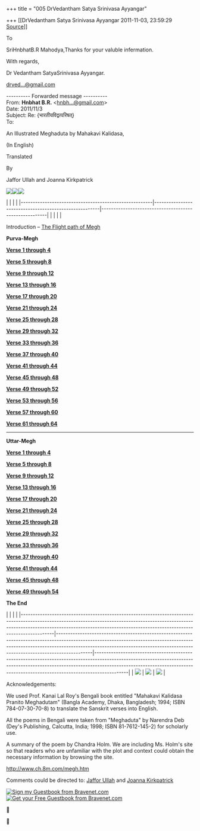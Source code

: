 +++
title = "005 DrVedantham Satya Srinivasa Ayyangar"

+++
[[DrVedantham Satya Srinivasa Ayyangar	2011-11-03, 23:59:29 [Source](https://groups.google.com/g/bvparishat/c/sqh55oBvSkM)]]



To

SriHnbhatB.R Mahodya,Thanks for your valuble infermation.

With regards,

Dr Vedantham SatyaSrinivasa Ayyangar.

[drved...@gmail.com]()  
  

---------- Forwarded message ----------  
From: **Hnbhat B.R.** \<[hnbh...@gmail.com]()\>  
Date: 2011/11/3  
Subject: Re: {भारतीयविद्वत्परिषत्}  
To:

An Illustrated Meghaduta by Mahakavi Kalidasa,

(In English)

Translated

By

Jaffor Ullah and Joanna Kirkpatrick





[![](https://ci5.googleusercontent.com/proxy/EFpnvR4F2CLcLcdv6AGF74KMIZm8CN5FJMl4RrI4Y4p1azLfDB-s38k06JffsMtRApPuPSfB_ff0xNRhy--p=s0-d-e1-ft#http://jaffor.bravehost.com/Purva/yaksha.jpg)![](https://ci5.googleusercontent.com/proxy/yCzErqXAfVoc6mC3pamyx_z6c8OddGUQ2Xf3xOyrhNZpUVtArAA7JC-yhdLO9Sxqr1NLR3tFaatisev0KAaKaCQNfys=s0-d-e1-ft#http://jaffor.bravehost.com//Purva/megh_phila.jpg)![](https://ci3.googleusercontent.com/proxy/I4BdEQAtmjUw-VhCoWt-aMiHHS1Dz4IHjiTJkBMqDNroamFWHm3dP59Egq1BpwsDnV3mTQcXea4wqkOtxU0hsw=s0-d-e1-ft#http://jaffor.bravehost.com//Purva/yakshi.jpg)](http://jaffor.bravehost.com/Purva/yaksha.jpg)



[](http://jaffor.bravehost.com/Purva/megh_phila.jpg)[](http://jaffor.bravehost.com/Purva/yaksha.jpg)

|                                                       |                                                       |                                                       | |-------------------------------------------------------|-------------------------------------------------------|-------------------------------------------------------| | [](http://jaffor.bravehost.com/Purva/megh_phila.jpg) | [](http://jaffor.bravehost.com/Purva/megh_phila.jpg) | [](http://jaffor.bravehost.com/Purva/megh_phila.jpg) |

[](http://jaffor.bravehost.com/Purva/megh_phila.jpg)

[](http://jaffor.bravehost.com/Purva/yakshi.jpg)



Introduction – [The Flight path of Megh](http://jaffor.bravehost.com/Purva/Flight_Path.htm)

**Purva-Megh**

**[Verse 1 through 4](http://jaffor.bravehost.com/Purva/Purva_1-4.htm)**

**[Verse 5 through 8](http://jaffor.bravehost.com/Purva/Purva_5-8.htm)**

**[Verse 9 through 12](http://jaffor.bravehost.com/Purva/Purva_9-12.htm)**

**[Verse 13 through 16](http://jaffor.bravehost.com/Purva/Purva_13-16.htm)**

**[Verse 17 through 20](http://jaffor.bravehost.com/Purva/Purva_17-20.htm)**

**[Verse 21 through 24](http://jaffor.bravehost.com/Purva/Purva_21-24.htm)**

**[Verse 25 through 28](http://jaffor.bravehost.com/Purva/Purva_25-28.htm)**

**[Verse 29 through 32](http://jaffor.bravehost.com/Purva/Purva_29-32.htm)**

**[Verse 33 through 36](http://jaffor.bravehost.com/Purva/Purva_33-36.htm)**

**[Verse 37 through 40](http://jaffor.bravehost.com/Purva/Purva_37-40.htm)**

**[Verse 41 through 44](http://jaffor.bravehost.com/Purva/Purva_41-44.htm)**

**[Verse 45 through 48](http://jaffor.bravehost.com/Purva/Purva_45-48.htm)**

**[Verse 49 through 52](http://jaffor.bravehost.com/Purva/Purva_49-52.htm)**

**[Verse 53 through 56](http://jaffor.bravehost.com/Purva/Purva_53-56.htm)**

**[Verse 57 through 60](http://jaffor.bravehost.com/Purva/Purva_57-60.htm)**

**[Verse 61 through 64](http://jaffor.bravehost.com/Purva/Purva_61-64.htm)**

------------------------------------------------------------------------

**Uttar-Megh**

**[Verse 1 through 4](http://jaffor.bravehost.com/Uttar/Uttar_1-4.htm)**

**[Verse 5 through 8](http://jaffor.bravehost.com/Uttar/Uttar_5-8.htm)**

**[Verse 9 through 12](http://jaffor.bravehost.com/Uttar/Uttar_9-12.htm)**

**[Verse 13 through 16](http://jaffor.bravehost.com/Uttar/Uttar_13-16.htm)**

**[Verse 17 through 20](http://jaffor.bravehost.com/Uttar/Uttar_17-20.htm)**

**[Verse 21 through 24](http://jaffor.bravehost.com/Uttar/Uttar_21-24.htm)**

**[Verse 25 through 28](http://jaffor.bravehost.com/Uttar/Uttar_25-28.htm)**

**[Verse 29 through 32](http://jaffor.bravehost.com/Uttar/Uttar_29-32.htm)**

**[Verse 33 through 36](http://jaffor.bravehost.com/Uttar/Uttar_33-36.htm)**

**[Verse 37 through 40](http://jaffor.bravehost.com/Uttar/Uttar_37-40.htm)**

**[Verse 41 through 44](http://jaffor.bravehost.com/Uttar/Uttar_41-44.htm)**

**[Verse 45 through 48](http://jaffor.bravehost.com/Uttar/Uttar_45-48.htm)**

**[Verse 49 through 54](http://jaffor.bravehost.com/Uttar/Uttar_49-54.htm)**

**The End**





|                                                                                                                                                                                                                                                        |                                                                                                                                                                                                                                                         |                                                                                                                                                                                                                                                        | |--------------------------------------------------------------------------------------------------------------------------------------------------------------------------------------------------------------------------------------------------------|---------------------------------------------------------------------------------------------------------------------------------------------------------------------------------------------------------------------------------------------------------|--------------------------------------------------------------------------------------------------------------------------------------------------------------------------------------------------------------------------------------------------------| | [![](https://ci6.googleusercontent.com/proxy/D54G_7vhA5VuybZKVeo8JC-34zqW9eWkrPg3DXTk7v_nJBeoQNKrJh3aml7SE35nNPZgceayYNyvacJX5s0WpJglYA=s0-d-e1-ft#http://jaffor.bravehost.com//Purva/meghfoto1.jpg)](http://jaffor.bravehost.com/Purva/meghfoto5.jpg) | [![](https://ci5.googleusercontent.com/proxy/A7-z7TFU8Rcu61vbzWNiGICTpY4y1Xr8lJ2U-U6p9SYebCa4Xf-b4jav8ErR4X7qAyFtHHbOiJCJUhPndCAlQlYcjw=s0-d-e1-ft#http://jaffor.bravehost.com//Purva/meghfoto4.jpg)](http://jaffor.bravehost.com//Purva/meghfoto4.jpg) | [![](https://ci5.googleusercontent.com/proxy/fMD3UR7Bd-RiFB6zdhbVa05ZQ-0rzJ5Mv0qEh6Mx8hj5EuJooyl1kaB59IZ6lLXJELsS2EMW8Dw7-PqOLdBj4Q_hIw=s0-d-e1-ft#http://jaffor.bravehost.com//Purva/meghfoto5.jpg)](http://jaffor.bravehost.com/Purva/meghfoto1.jpg) |

  


Acknowledgements:

We used Prof. Kanai Lal Roy's Bengali book entitled "Mahakavi Kalidasa Pranito Meghadutam" (Bangla Academy, Dhaka, Bangladesh; 1994; ISBN 784-07-30-70-8) to translate the Sanskrit verses into English.

All the poems in Bengali were taken from "Meghaduta" by Narendra Deb (Dey's Publishing, Calcutta, India; 1998; ISBN 81-7612-145-2) for scholarly use.

A summary of the poem by Chandra Holm. We are including Ms. Holm's site so that readers who are unfamiliar with the plot and context could obtain the necessary information by browsing the site.

<http://www.ch.8m.com/megh.htm>

Comments could be directed to: [Jaffor Ullah]() and [Joanna Kirkpatrick]()

[![Sign my Guestbook from Bravenet.com](https://ci5.googleusercontent.com/proxy/Y6vh4-wwoL5Lqm2GiLibXDa4GE-V2n9IqM4ps6l7hqKXLATIjsYFpC5GEe8aSS8rgBfVLFp9co3pxgSq--w=s0-d-e1-ft#http://assets.bravenet.com/cp/guestbook.gif "Sign my Guestbook from Bravenet.com")](http://pub35.bravenet.com/guestbook/3005904354/)[![Get your Free Guestbook from Bravenet.com](https://ci5.googleusercontent.com/proxy/LvaDa8ypYG9_lQIZUADBYLRYYWG1ELixC-EXf1MRsBGBSaixo4aFHRr3THqkog0cHOf0Xf5E_payA_hMFyNrgfo=s0-d-e1-ft#http://assets.bravenet.com/cp/bn-guestbook.gif "Get your Free Guestbook from Bravenet.com")](http://www.bravenet.com/)





